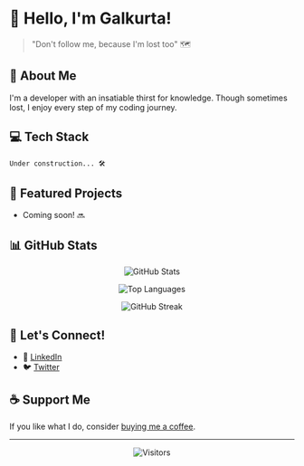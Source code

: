 # 👋 Hello, I'm Galkurta!

> "Don't follow me, because I'm lost too" 🗺️

## 🚀 About Me
I'm a developer with an insatiable thirst for knowledge. Though sometimes lost, I enjoy every step of my coding journey.

## 💻 Tech Stack
```
Under construction... 🛠️
```

## 🌟 Featured Projects
- Coming soon! 🔜

## 📊 GitHub Stats

<div align="center">

![GitHub Stats](https://github-readme-stats.vercel.app/api?username=Galkurta&show_icons=true&theme=vue)

![Top Languages](https://github-readme-stats.vercel.app/api/top-langs/?username=Galkurta&layout=compact&theme=vue)

![GitHub Streak](https://github-readme-streak-stats.herokuapp.com/?user=Galkurta&theme=vue)

</div>

## 🤝 Let's Connect!
- 💼 [LinkedIn](#) <!-- Add your LinkedIn URL here -->
- 🐦 [Twitter](#) <!-- Add your Twitter URL here -->

## ☕ Support Me
If you like what I do, consider [buying me a coffee](https://saweria.co/Galkurta).

---

<div align="center">

![Visitors](https://visitcount.itsvg.in/api?id=Galkurta&icon=10&color=0)

</div>

<!-- Made with 💖 and ☕ -->
